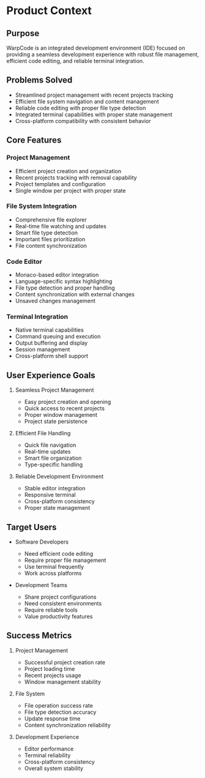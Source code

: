 # Product Context

## Purpose
WarpCode is an integrated development environment (IDE) focused on providing a seamless development experience with robust file management, efficient code editing, and reliable terminal integration.

## Problems Solved
- Streamlined project management with recent projects tracking
- Efficient file system navigation and content management
- Reliable code editing with proper file type detection
- Integrated terminal capabilities with proper state management
- Cross-platform compatibility with consistent behavior

## Core Features

### Project Management
- Efficient project creation and organization
- Recent projects tracking with removal capability
- Project templates and configuration
- Single window per project with proper state

### File System Integration
- Comprehensive file explorer
- Real-time file watching and updates
- Smart file type detection
- Important files prioritization
- File content synchronization

### Code Editor
- Monaco-based editor integration
- Language-specific syntax highlighting
- File type detection and proper handling
- Content synchronization with external changes
- Unsaved changes management

### Terminal Integration
- Native terminal capabilities
- Command queuing and execution
- Output buffering and display
- Session management
- Cross-platform shell support

## User Experience Goals
1. Seamless Project Management
   - Easy project creation and opening
   - Quick access to recent projects
   - Proper window management
   - Project state persistence

2. Efficient File Handling
   - Quick file navigation
   - Real-time updates
   - Smart file organization
   - Type-specific handling

3. Reliable Development Environment
   - Stable editor integration
   - Responsive terminal
   - Cross-platform consistency
   - Proper state management

## Target Users
- Software Developers
  * Need efficient code editing
  * Require proper file management
  * Use terminal frequently
  * Work across platforms

- Development Teams
  * Share project configurations
  * Need consistent environments
  * Require reliable tools
  * Value productivity features

## Success Metrics
1. Project Management
   - Successful project creation rate
   - Project loading time
   - Recent projects usage
   - Window management stability

2. File System
   - File operation success rate
   - File type detection accuracy
   - Update response time
   - Content synchronization reliability

3. Development Experience
   - Editor performance
   - Terminal reliability
   - Cross-platform consistency
   - Overall system stability
